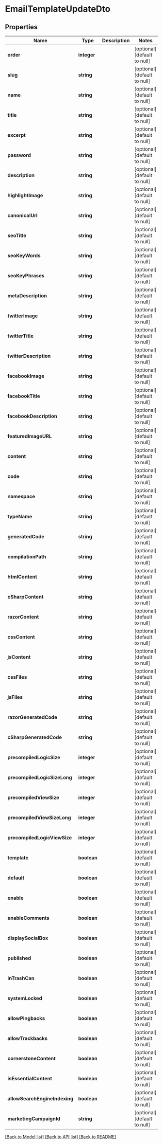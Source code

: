 # EmailTemplateUpdateDto

## Properties
Name | Type | Description | Notes
------------ | ------------- | ------------- | -------------
**order** | **integer** |  | [optional] [default to null]
**slug** | **string** |  | [optional] [default to null]
**name** | **string** |  | [optional] [default to null]
**title** | **string** |  | [optional] [default to null]
**excerpt** | **string** |  | [optional] [default to null]
**password** | **string** |  | [optional] [default to null]
**description** | **string** |  | [optional] [default to null]
**highlightImage** | **string** |  | [optional] [default to null]
**canonicalUrl** | **string** |  | [optional] [default to null]
**seoTitle** | **string** |  | [optional] [default to null]
**seoKeyWords** | **string** |  | [optional] [default to null]
**seoKeyPhrases** | **string** |  | [optional] [default to null]
**metaDescription** | **string** |  | [optional] [default to null]
**twitterImage** | **string** |  | [optional] [default to null]
**twitterTitle** | **string** |  | [optional] [default to null]
**twitterDescription** | **string** |  | [optional] [default to null]
**facebookImage** | **string** |  | [optional] [default to null]
**facebookTitle** | **string** |  | [optional] [default to null]
**facebookDescription** | **string** |  | [optional] [default to null]
**featuredImageURL** | **string** |  | [optional] [default to null]
**content** | **string** |  | [optional] [default to null]
**code** | **string** |  | [optional] [default to null]
**namespace** | **string** |  | [optional] [default to null]
**typeName** | **string** |  | [optional] [default to null]
**generatedCode** | **string** |  | [optional] [default to null]
**compilationPath** | **string** |  | [optional] [default to null]
**htmlContent** | **string** |  | [optional] [default to null]
**cSharpContent** | **string** |  | [optional] [default to null]
**razorContent** | **string** |  | [optional] [default to null]
**cssContent** | **string** |  | [optional] [default to null]
**jsContent** | **string** |  | [optional] [default to null]
**cssFiles** | **string** |  | [optional] [default to null]
**jsFiles** | **string** |  | [optional] [default to null]
**razorGeneratedCode** | **string** |  | [optional] [default to null]
**cSharpGeneratedCode** | **string** |  | [optional] [default to null]
**precompiledLogicSize** | **integer** |  | [optional] [default to null]
**precompiledLogicSizeLong** | **integer** |  | [optional] [default to null]
**precompiledViewSize** | **integer** |  | [optional] [default to null]
**precompiledViewSizeLong** | **integer** |  | [optional] [default to null]
**precompiledLogicViewSize** | **integer** |  | [optional] [default to null]
**template** | **boolean** |  | [optional] [default to null]
**default** | **boolean** |  | [optional] [default to null]
**enable** | **boolean** |  | [optional] [default to null]
**enableComments** | **boolean** |  | [optional] [default to null]
**displaySocialBox** | **boolean** |  | [optional] [default to null]
**published** | **boolean** |  | [optional] [default to null]
**inTrashCan** | **boolean** |  | [optional] [default to null]
**systemLocked** | **boolean** |  | [optional] [default to null]
**allowPingbacks** | **boolean** |  | [optional] [default to null]
**allowTrackbacks** | **boolean** |  | [optional] [default to null]
**cornerstoneContent** | **boolean** |  | [optional] [default to null]
**isEssentialContent** | **boolean** |  | [optional] [default to null]
**allowSearchEngineIndexing** | **boolean** |  | [optional] [default to null]
**marketingCampaignId** | **string** |  | [optional] [default to null]

[[Back to Model list]](../README.md#documentation-for-models) [[Back to API list]](../README.md#documentation-for-api-endpoints) [[Back to README]](../README.md)


